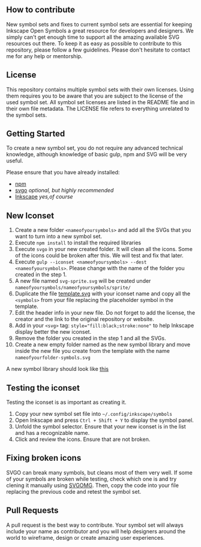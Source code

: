 ## How to contribute
New symbol sets and fixes to current symbol sets are essential for keeping Inkscape Open Symbols a great resource for developers and designers. We simply can't get enough time to support all the amazing available SVG resources out there. To keep it as easy as possible to contribute to this repository, please follow a few guidelines. Please don't hesitate to contact me for any help or mentorship.

## License
This repository contains multiple symbol sets with their own licenses. Using them requires you to be aware that you are subject to the license of the used symbol set. All symbol set licenses are listed in the README file and in their own file metadata. The LICENSE file refers to everything unrelated to the symbol sets.

## Getting Started
To create a new symbol set, you do not require any advanced technical knowledge, although knowledge of basic gulp, npm and SVG will be very useful.

Please ensure that you have already installed:
- [npm](https://www.npmjs.com/)
- [svgo](https://github.com/svg/svgo) _optional, but highly recommended_
- [Inkscape](https://inkscape.org/) _yes,of course_

## New Iconset

1. Create a new folder ```<nameofyoursymbols>``` and add all the SVGs that you want to turn into a new symbol set.
2. Execute ```npm install``` to install the required libraries
3. Execute ```svgo``` in your new created folder. It will clean all the icons. Some of the icons could be broken after this. We will test and fix that later.
4. Execute ```gulp --iconset <nameofyoursymbols> --dest <nameofyoursymbols>```. Please change _<nameofyoursymbols>_ with the name of the folder you created in the step 1.
5. A new file named ```svg-sprite.svg``` will be created under ```nameofyoursymbols/nameofyoursymbols/sprite/```
6. Duplicate the file [template.svg](https://github.com/Xaviju/inkscape-open-symbols/blob/master/template.svg) with your iconset name and copy all the ```<symbols>``` from your file replacing the placeholder symbol in the template.
7. Edit the header info in your new file. Do not forget to add the license, the creator and the link to the original repository or website.
8. Add in your ```<svg>``` tag: ```style="fill:black;stroke:none"``` to help Inkscape display better the new iconset.
9. Remove the folder you created in the step 1 and all the SVGs.
10. Create a new empty folder named as the new symbol library and move inside the new file you create from the template with the name ```nameofyourfolder-symbols.svg```

A new symbol library should look like [this](https://github.com/Xaviju/inkscape-open-symbols/blob/master/dashicons/dashicons-set.svg)

## Testing the iconset
Testing the iconset is as important as creating it.

1. Copy your new symbol set file into ```~/.config/inkscape/symbols```
2. Open Inkscape and press ```Ctrl + Shift + Y``` to display the symbol panel.
3. Unfold the symbol selector. Ensure that your new iconset is in the list and has a recognizable name.
4. Click and review the icons. Ensure that are not broken.


## Fixing broken icons
SVGO can break many symbols, but cleans most of them very well. If some of your symbols are broken while testing, check which one is and try clening it manually using [SVGOMG](https://jakearchibald.github.io/svgomg/).
Then, copy the code into your file replacing the previous code and retest the symbol set.

## Pull Requests
A pull request is the best way to contribute. Your symbol set will always include your name as contributor and you will help designers around the world to wireframe, design or create amazing user experiences.
